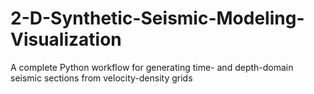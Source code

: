 # 2-D-Synthetic-Seismic-Modeling-Visualization
A complete Python workflow for generating time- and depth-domain seismic sections from velocity-density grids
